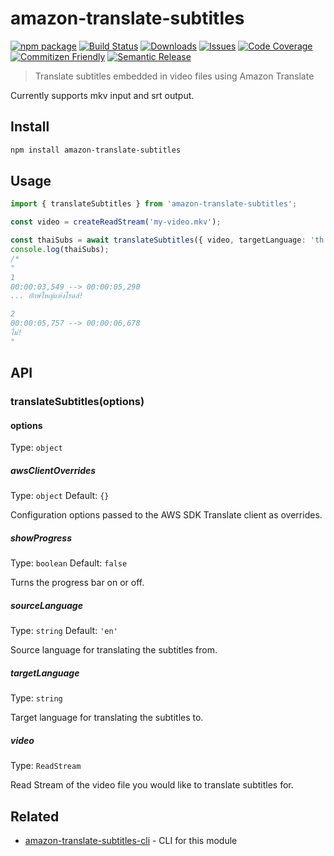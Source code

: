 # amazon-translate-subtitles

[![npm package][npm-img]][npm-url]
[![Build Status][build-img]][build-url]
[![Downloads][downloads-img]][downloads-url]
[![Issues][issues-img]][issues-url]
[![Code Coverage][codecov-img]][codecov-url]
[![Commitizen Friendly][commitizen-img]][commitizen-url]
[![Semantic Release][semantic-release-img]][semantic-release-url]

> Translate subtitles embedded in video files using Amazon Translate

Currently supports mkv input and srt output.

## Install

```bash
npm install amazon-translate-subtitles
```

## Usage

```ts
import { translateSubtitles } from 'amazon-translate-subtitles';

const video = createReadStream('my-video.mkv');

const thaiSubs = await translateSubtitles({ video, targetLanguage: 'th' });
console.log(thaiSubs);
/*
"
1
00:00:03,549 --> 00:00:05,290
... ยักษ์ใหญ่แห่งโรดส์!

2
00:00:05,757 --> 00:00:06,678
ไม่!
"
```

## API

### translateSubtitles(options)

#### options

Type: `object`

##### awsClientOverrides

Type: `object`
Default: `{}`

Configuration options passed to the AWS SDK Translate client as overrides.

##### showProgress

Type: `boolean`
Default: `false`

Turns the progress bar on or off.

##### sourceLanguage

Type: `string`
Default: `'en'`

Source language for translating the subtitles from.

##### targetLanguage

Type: `string`

Target language for translating the subtitles to.

##### video

Type: `ReadStream`

Read Stream of the video file you would like to translate subtitles for.

## Related

- [amazon-translate-subtitles-cli][cli-url] - CLI for this module

[build-img]:https://github.com/ryansonshine/amazon-translate-subtitles/actions/workflows/release.yml/badge.svg
[build-url]:https://github.com/ryansonshine/amazon-translate-subtitles/actions/workflows/release.yml
[downloads-img]:https://img.shields.io/npm/dt/amazon-translate-subtitles
[downloads-url]:https://www.npmtrends.com/amazon-translate-subtitles
[npm-img]:https://img.shields.io/npm/v/amazon-translate-subtitles
[npm-url]:https://www.npmjs.com/package/amazon-translate-subtitles
[issues-img]:https://img.shields.io/github/issues/ryansonshine/amazon-translate-subtitles
[issues-url]:https://github.com/ryansonshine/amazon-translate-subtitles/issues
[codecov-img]:https://codecov.io/gh/ryansonshine/amazon-translate-subtitles/branch/main/graph/badge.svg
[codecov-url]:https://codecov.io/gh/ryansonshine/amazon-translate-subtitles
[semantic-release-img]:https://img.shields.io/badge/%20%20%F0%9F%93%A6%F0%9F%9A%80-semantic--release-e10079.svg
[semantic-release-url]:https://github.com/semantic-release/semantic-release
[commitizen-img]:https://img.shields.io/badge/commitizen-friendly-brightgreen.svg
[commitizen-url]:http://commitizen.github.io/cz-cli/
[cli-url]:[https://github.com/ryansonshine/amazon-translate-subtitles-cli]
